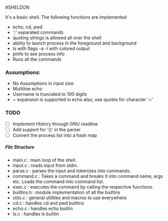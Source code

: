 #SHELDON

It's a basic shell. 
The following functions are implemented

* echo, cd, pwd
* ';' separated commands
* quoting strings is allowed all over the shell
* ability to launch process in the foreground and background
* ls with flags -a -l with colored output
* pinfo to see process info
* Runs all the commands

### Assumptions:
* No Assumptions in input size.
* Multiline echo
* Username is truncated to 100 digits
* ~ expansion is supported in echo also, use quotes for character '~'

###  TODO
*[ ]  Implement History through GNU readline
*[ ]  Add support for '()' in the parser
*[ ]  Convert the process list into a hash map

##### File Structure
* main.c : main loop of the shell.
* input.c : reads input from stdin.
* parse.c : parses the input and tokenizes into commands.
* command.c : Takes a command and breaks it into command name, args etc. 
Loads the command into command list.
* exec.c : executes the command by calling the respective functions.
* builtins.h : module implementation of all the builtins
* utils.c : general utilities and macros to use everywhere
* cd.c : handles cd and pwd builtins
* echo.c : handles echo builtin
* ls.c : handles ls builtin
